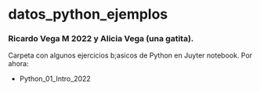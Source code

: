 # datos_python_ejemplos

### Ricardo Vega M 2022 y Alicia Vega (una gatita). 

Carpeta con algunos ejercicios b;asicos de Python en Juyter notebook. Por ahora: 

- Python_01_Intro_2022

